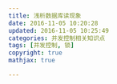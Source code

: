 ```yaml
---
title: 浅析数据库读现象
date: 2016-11-05 10:20:28
updated: 2016-11-05 10:25:49
categories: 并发控制相关知识点
tags: [并发控制, 锁]
copyright: true
mathjax: true

---
```


[](http://www.hollischuang.com/archives/900)



